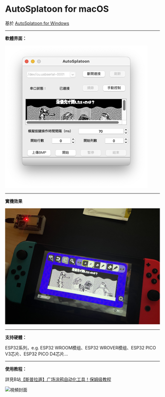 # AutoSplatoon for macOS

基於 [AutoSplatoon for Windows](https://github.com/amowu/AutoSplatoon)

---
**軟體界面：**

![UI](image/AutoSplatoon_User_Interface.png)

---
**實機效果**

![實機效果](image/Performance_on_Switch.jpg)

---
**支持硬體：**

ESP32系列，e.g. ESP32 WROOM模组、ESP32 WROVER模组、ESP32 PICO V3芯片、ESP32 PICO D4芯片...

---
**使用教程：**

詳見B站[【斯普拉遁】广场涂鸦自动化工具！保姆级教程](https://www.bilibili.com/video/BV1va411R7TJ?vd_source=08b359f4e68b47a7ff089bcfa5caa191)

![視頻封面](image/Video_Cover.png)

